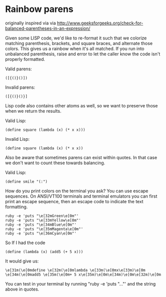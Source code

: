 # Rainbow parens

originally inspired via via http://www.geeksforgeeks.org/check-for-balanced-parentheses-in-an-expression/

Given some LISP code, we'd like to re-format it such that we colorize matching parenthesis, brackets, and square braces, and alternate those colors. This gives us a rainbow when it's all matched. If you run into unbalanced parenthesis, raise and error to let the caller know the code isn't properly formatted.

Valid parens:
```
([{()}()])
```

Invalid parens:
```
([{()}()}]
```

Lisp code also contains other atoms as well, so we want to preserve those when we return the results.

Valid Lisp:
```
(define square (lambda (x) (* x x)))
```

Invalid Lisp:
```
(define square (lambda (x) (* x x))
```

Also be aware that sometimes parens can exist within quotes. In that case we don't want to count these towards balancing.

Valid Lisp:
```
(define smile "(:")
```

How do you print colors on the terminal you ask? You can use escape sequences. On ANSI/VT100 terminals and terminal emulators you can first print an escape sequence, then an escape code to indicate the text formatting.

```
ruby -e 'puts "\e[32mGreen\e[0m"'
ruby -e 'puts "\e[33mYellow\e[0m"'
ruby -e 'puts "\e[34mBlue\e[0m"'
ruby -e 'puts "\e[35mMagenta\e[0m"'
ruby -e 'puts "\e[36mCyan\e[0m"'
```

So If I had the code
```
(define (lambda (x) (add5 (+ 5 x)))
```

It would give us:
```
\e[31m(\e[0mdefine \e[32m(\e[0mlambda \e[33m(\e[0mx\e[33m)\e[0m \e[34m(\e[0madd5 \e[35m(\e[0m+ 5 x\e[35m)\e[0m\e[34m)\e[0m\e[32m)\e[0m
```

You can test in your terminal by running "ruby -e 'puts "..."' and the
string above in quotes.
